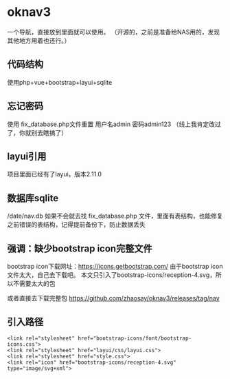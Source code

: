 # oknav3
一个导航，直接放到里面就可以使用。
（开源的，之前是准备给NAS用的，发现其他地方用着也还行。）
## 代码结构
使用php+vue+bootstrap+layui+sqlite
## 忘记密码
使用 fix_database.php文件重置
用户名admin
密码admin123
（线上我肯定改过了，你就别去瞎搞了）
## layui引用
项目里面已经有了layui，版本2.11.0
## 数据库sqlite
/date/nav.db
如果不会就去找 fix_database.php 文件，里面有表结构，也能修复之前错误的表结构，记得提前备份下，防止数据丢失
## 强调：缺少bootstrap icon完整文件
bootstrap icon下载网址：https://icons.getbootstrap.com/
由于bootstrap icon文件太大，自己去下载吧。
本文只引入了bootstrap-icons/reception-4.svg，所以不需要太大的包

或者直接去下载完整包
https://github.com/zhaosay/oknav3/releases/tag/nav

## 引入路径
    <link rel="stylesheet" href="bootstrap-icons/font/bootstrap-icons.css">
    <link rel="stylesheet" href="layui/css/layui.css">
    <link rel="stylesheet" href="style.css">
    <link rel="icon" href="bootstrap-icons/reception-4.svg" type="image/svg+xml">

